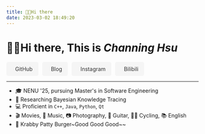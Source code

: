 ```yaml
---
title: 👋🏻Hi there
date: 2023-03-02 18:49:20
---
```


# 👋🏻Hi there, This is *Channing Hsu* <a class="btn aright" href="/about_zh"><i class="fa-regular fa-language"></i></a>

<style>
h1 {
    border-bottom: none !important;
}
.aright {
    float: right;
    font-size: 0.6em;
    padding: 2px 10px !important;
    margin-top: 10px;
}

.social-plat {
    display: flex;
    justify-content: flex-start; /* 图标靠左对齐 */
    flex-wrap: wrap;
    gap: 10px; /* 调整图标间隔 */
    margin-top: 20px;
}

.social-plat a {
    display: flex;
    align-items: center;
    justify-content: flex-start; /* 内容靠左对齐 */
    text-decoration: none;
    border-radius: 5px;
    transition: background-color 0.3s ease, color 0.3s ease;
    padding: 10px 15px; /* 调整内边距以增加间隔 */
    background-color: #f5f5f5; /* 背景颜色 */
    color: #333; /* 文字颜色 */
}

.social-plat a i {
    margin-right: 8px; /* 调整图标与文字间距 */
    font-size: 1.2em;
}

</style>

<div class="social-plat">
  <a title="GitHub" href="https://github.com/channinghsu" class="btn"><i class="fa-brands fa-github"></i> GitHub</a>
  <a title="Blog" href="/" class="btn"><i class="fa-solid fa-blog"></i> Blog</a>
  <a title="Instagram" href="https://www.instagram.com/hsuchanning/" class="btn"><i class="fa-brands fa-instagram"></i> Instagram</a>
  <a title="Bilibili" href="https://space.bilibili.com/16668992?spm_id_from=333.1007.0.0" class="btn"><i class="fa-brands fa-bilibili"></i> Bilibili</a>
</div>

---

- 🎓 NENU '25, pursuing Master's in Software Engineering
- 🧠 Researching Bayesian Knowledge Tracing
- 💻 Proficient in `C++`, `Java`, `Python`, `Qt`
- 🎬 Movies, 🎵 Music, 📷 Photography, 🎸 Guitar, 🚴‍♂️ Cycling, 📚 English
- 🍔 Krabby Patty Burger~Good Good Good~~
